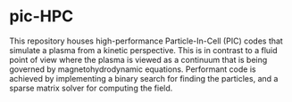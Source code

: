 # pic-HPC
This repository houses high-performance Particle-In-Cell (PIC) codes that simulate a plasma from a kinetic perspective. This is in contrast to a fluid point of view where the plasma is viewed as a continuum that is being governed by magnetohydrodynamic equations. Performant code is achieved by implementing a binary search for finding the particles, and a sparse matrix solver for computing the field. 
